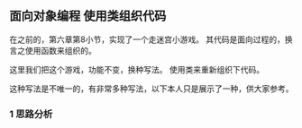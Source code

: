 ## 面向对象编程 使用类组织代码
在之前的，第六章第8小节，实现了一个走迷宫小游戏。
其代码是面向过程的，换言之使用函数来组织的。

这里我们把这个游戏，功能不变，换种写法。
使用类来重新组织下代码。

这种写法是不唯一的，有非常多种写法，以下本人只是展示了一种，供大家参考。

### 1 思路分析
